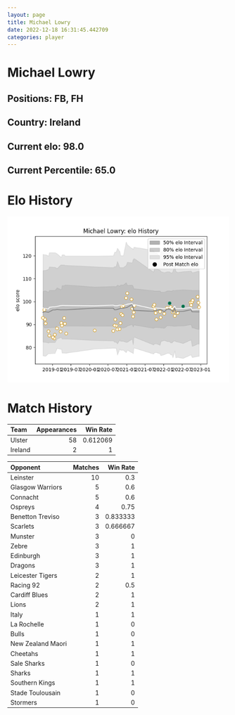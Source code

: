 ```yaml
---  
layout: page  
title: Michael Lowry  
date: 2022-12-18 16:31:45.442709  
categories: player  
---
```

# Michael Lowry

## Positions: FB, FH

## Country: Ireland

## Current elo: 98.0

## Current Percentile: 65.0

# Elo History


![elo history](history_MichaelLowry.png)
# Match History


| Team    |   Appearances |   Win Rate |
|:--------|--------------:|-----------:|
| Ulster  |            58 |   0.612069 |
| Ireland |             2 |   1        |

| Opponent          |   Matches |   Win Rate |
|:------------------|----------:|-----------:|
| Leinster          |        10 |   0.3      |
| Glasgow Warriors  |         5 |   0.6      |
| Connacht          |         5 |   0.6      |
| Ospreys           |         4 |   0.75     |
| Benetton Treviso  |         3 |   0.833333 |
| Scarlets          |         3 |   0.666667 |
| Munster           |         3 |   0        |
| Zebre             |         3 |   1        |
| Edinburgh         |         3 |   1        |
| Dragons           |         3 |   1        |
| Leicester Tigers  |         2 |   1        |
| Racing 92         |         2 |   0.5      |
| Cardiff Blues     |         2 |   1        |
| Lions             |         2 |   1        |
| Italy             |         1 |   1        |
| La Rochelle       |         1 |   0        |
| Bulls             |         1 |   0        |
| New Zealand Maori |         1 |   1        |
| Cheetahs          |         1 |   1        |
| Sale Sharks       |         1 |   0        |
| Sharks            |         1 |   1        |
| Southern Kings    |         1 |   1        |
| Stade Toulousain  |         1 |   0        |
| Stormers          |         1 |   0        |